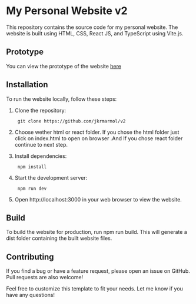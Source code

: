 # **My Personal Website v2**
This repository contains the source code for my personal website. The website is built using HTML, CSS, React JS, and TypeScript using Vite.js.

## **Prototype**
You can view the prototype of the website [here](https://www.figma.com/proto/1ha9IV8yaiLRSMXZ2iveYJ/new-react-portfolio?page-id=0%3A1&node-id=4%3A24&viewport=601%2C-514%2C0.31&scaling=scale-down&starting-point-node-id=2%3A2)


## **Installation**
To run the website locally, follow these steps:

1. Clone the repository: 
            
        git clone https://github.com/jkrmarmol/v2

2. Choose wether html or react folder. If you chose the html folder just click on index.html to open on browser .And If you chose react folder continue to next step.

2. Install dependencies: 
    
        npm install

3. Start the development server: 
   
        npm run dev

4. Open http://localhost:3000 in your web browser to view the website.


## **Build**
To build the website for production, run npm run build. This will generate a dist folder containing the built website files.

## **Contributing**
If you find a bug or have a feature request, please open an issue on GitHub. Pull requests are also welcome!


Feel free to customize this template to fit your needs. Let me know if you have any questions!
